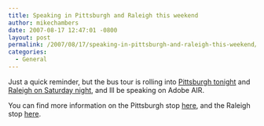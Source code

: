 ```yaml
---
title: Speaking in Pittsburgh and Raleigh this weekend
author: mikechambers
date: 2007-08-17 12:47:01 -0800
layout: post
permalink: /2007/08/17/speaking-in-pittsburgh-and-raleigh-this-weekend/
categories:
  - General
---
```



Just a quick reminder, but the bus tour is rolling into [Pittsburgh tonight][1] and [Raleigh on Saturday night][2], and Ill be speaking on Adobe AIR.

You can find more information on the Pittsburgh stop [here][1], and the Raleigh stop [here][3].

 [1]: http://onair.adobe.com/schedule/cities/pittsburgh.php
 [2]: http://www.rdaug.org/airshow/
 [3]: http://www.rdaug.org/airshow